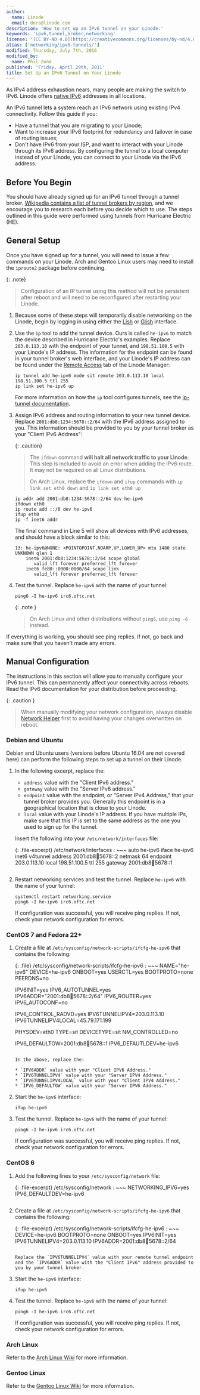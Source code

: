 ```yaml
---
author:
  name: Linode
  email: docs@linode.com
description: 'How to set up an IPv6 tunnel on your Linode.'
keywords: 'ipv6,tunnel,broker,networking'
license: '[CC BY-ND 4.0](https://creativecommons.org/licenses/by-nd/4.0)'
alias: ['networking/ipv6-tunnels/']
modified: Thursday, July 7th, 2016
modified_by:
  name: Phil Zona
published: 'Friday, April 29th, 2011'
title: Set Up an IPv6 Tunnel on Your Linode
---
```


As IPv4 address exhaustion nears, many people are making the switch to IPv6. Linode offers [native IPv6](/docs/networking/native-ipv6-networking) addresses in all locations.

An IPv6 tunnel lets a system reach an IPv6 network using existing IPv4 connectivity. Follow this guide if you:

 - Have a tunnel that you are migrating to your Linode;
 - Want to increase your IPv6 footprint for redundancy and failover in case of routing issues;
 - Don't have IPv6 from your ISP, and want to interact with your Linode through its IPv6 address. By configuring the tunnel to a local computer instead of your Linode, you can connect to your Linode via the IPv6 address.

## Before You Begin

You should have already signed up for an IPv6 tunnel through a tunnel broker. [Wikipedia contains a list of tunnel brokers by region](http://en.wikipedia.org/wiki/List_of_IPv6_tunnel_brokers), and we encourage you to research each before you decide which to use. The steps outlined in this guide were performed using tunnels from Hurricane Electric (HE).

## General Setup

Once you have signed up for a tunnel, you will need to issue a few commands on your Linode. Arch and Gentoo Linux users may need to install the `iproute2` package before continuing.

{: .note}
>Configuration of an IP tunnel using this method will not be persistent after reboot and will need to be reconfigured after restarting your Linode.

1.  Because some of these steps will temporarily disable networking on the Linode, begin by logging in using either the [Lish](/docs/networking/using-the-linode-shell-lish) or [Glish](/docs/networking/use-the-graphic-shell-glish) interface.

2.  Use the `ip` tool to add the tunnel device. Ours is called `he-ipv6` to match the device described in Hurricane Electric's examples. Replace `203.0.113.10` with the endpoint of your tunnel, and `198.51.100.5` with your Linode's IP address. The information for the endpoint can be found in your tunnel broker's web interface, and your Linode's IP address can be found under the [Remote Access](/docs/networking/remote-access) tab of the Linode Manager:

        ip tunnel add he-ipv6 mode sit remote 203.0.113.10 local 198.51.100.5 ttl 255
        ip link set he-ipv6 up

    For more information on how the `ip` tool configures tunnels, see the [ip-tunnel documentation](http://man7.org/linux/man-pages/man8/ip-tunnel.8.html).

3.  Assign IPv6 address and routing information to your new tunnel device. Replace `2001:db8:1234:5678::2/64` with the IPv6 address assigned to you. This information should be provided to you by your tunnel broker as your "Client IPv6 Address":

    {: .caution}
    > The `ifdown` command **will halt all network traffic to your Linode**. This step is included to avoid an error when adding the IPv6 route. It may not be required on all Linux distributions.
    >
    > On Arch Linux, replace the `ifdown` and `ifup` commands with `ip link set eth0 down` and `ip link set eth0 up`

        ip addr add 2001:db8:1234:5678::2/64 dev he-ipv6
        ifdown eth0
        ip route add ::/0 dev he-ipv6
        ifup eth0
        ip -f inet6 addr

    The final command in Line 5 will show all devices with IPv6 addresses, and should have a block similar to this:

        13: he-ipv6@NONE: <POINTOPOINT,NOARP,UP,LOWER_UP> mtu 1480 state UNKNOWN qlen 1
            inet6 2001:db8:1234:5678::2/64 scope global
               valid_lft forever preferred_lft forever
            inet6 fe80::0000:0000/64 scope link
               valid_lft forever preferred_lft forever

4.  Test the tunnel. Replace `he-ipv6` with the name of your tunnel:

        ping6 -I he-ipv6 irc6.oftc.net

    {: .note }
    > On Arch Linux and other distributions without `ping6`, use `ping -6` instead.

If everything is working, you should see ping replies. If not, go back and make sure that you haven't made any errors.

## Manual Configuration

The instructions in this section will allow you to manually configure your IPv6 tunnel. This can permanently affect your connectivity across reboots. Read the IPv6 documentation for your distribution before proceeding.

{: .caution }
> When manually modifying your network configuration, always disable [Network Helper](/docs/platform/network-helper#turn-network-helper-on-for-individual-configuration-profiles) first to avoid having your changes overwritten on reboot.

### Debian and Ubuntu

Debian and Ubuntu users (versions before Ubuntu 16.04 are not covered here) can perform the following steps to set up a tunnel on their Linode.

1.  In the following excerpt, replace the:

    * `address` value with the "Client IPv6 address."
    * `gateway` value with the "Server IPv6 address."
    * `endpoint` value with the endpoint, or "Server IPv4 Address," that your tunnel broker provides you. Generally this endpoint is in a geographical location that is close to your Linode.
    * `local` value with your Linode's IP address. If you have multiple IPs, make sure that this IP is set to the same address as the one you used to sign up for the tunnel.
    
    Insert the following into your `/etc/network/interfaces` file:
    
    {: .file-excerpt}
    /etc/network/interfaces
    : ~~~
      auto he-ipv6
      iface he-ipv6 inet6 v4tunnel
          address 2001:db8:1234:5678::2
          netmask 64
          endpoint 203.0.113.10
          local 198.51.100.5
          ttl 255
          gateway 2001:db8:1234:5678::1
      ~~~

2.  Restart networking services and test the tunnel. Replace `he-ipv6` with the name of your tunnel:

        systemctl restart networking.service
        ping6 -I he-ipv6 irc6.oftc.net

    If configuration was successful, you will receive ping replies. If not, check your network configuration for errors.

### CentOS 7 and Fedora 22+

1.  Create a file at `/etc/sysconfig/network-scripts/ifcfg-he-ipv6` that contains the following:

    {: .file}
    /etc/sysconfig/network-scripts/ifcfg-he-ipv6
    : ~~~
      NAME="he-ipv6"
      DEVICE=he-ipv6
      ONBOOT=yes
      USERCTL=yes
      BOOTPROTO=none
      PEERDNS=no

      IPV6INIT=yes
      IPV6_AUTOTUNNEL=yes
      IPV6ADDR="2001:db8:1234:5678::2/64"
      IPV6_ROUTER=yes
      IPV6_AUTOCONF=no

      IPV6_CONTROL_RADVD=yes
      IPV6TUNNELIPV4=203.0.113.10
      IPV6TUNNELIPV4LOCAL=45.79.171.199

      PHYSDEV=eth0
      TYPE=sit
      DEVICETYPE=sit
      NM_CONTROLLED=no

      IPV6_DEFAULTGW=2001:db8:1234:5678::1
      IPV6_DEFAUTLDEV=he-ipv6
      ~~~

      In the above, replace the:
      
      * `IPV6ADDR` value with your "Client IPV6 Address."
      * `IPV6TUNNELIPV4` value with your "Server IPV4 Address."
      * `IPV6TUNNELIPV4LOCAL` value with your "Client IPV4 Address."
      * `IPV6_DEFAULTGW` value with your "Server IPV6 Address."

2.  Start the `he-ipv6` interface:

        ifup he-ipv6

3.  Test the tunnel. Replace `he-ipv6` with the name of your tunnel:

        ping6 -I he-ipv6 irc6.oftc.net

    If configuration was successful, you will receive ping replies. If not, check your network configuration for errors.

### CentOS 6

1.  Add the following lines to your `/etc/sysconfig/network` file:

    {: .file-excerpt}
    /etc/sysconfig/network
    : ~~~
      NETWORKING_IPV6=yes
      IPV6_DEFAULTDEV=he-ipv6
      ~~~

2.  Create a file at `/etc/sysconfig/network-scripts/ifcfg-he-ipv6` that contains the following:

    {: .file-excerpt}
    /etc/sysconfig/network-scripts/ifcfg-he-ipv6
    : ~~~
      DEVICE=he-ipv6
      BOOTPROTO=none
      ONBOOT=yes
      IPV6INIT=yes
      IPV6TUNNELIPV4=203.0.113.10
      IPV6ADDR=2001:db8:1234:5678::2/64
      ~~~

    Replace the `IPV6TUNNELIPV4` value with your remote tunnel endpoint and the `IPV6ADDR` value with the "Client IPv6" address provided to you by your tunnel broker.

3.  Start the `he-ipv6` interface:

        ifup he-ipv6

4.  Test the tunnel. Replace `he-ipv6` with the name of your tunnel:

        ping6 -I he-ipv6 irc6.oftc.net

    If configuration was successful, you will receive ping replies. If not, check your network configuration for errors.

### Arch Linux

Refer to the [Arch Linux Wiki](https://wiki.archlinux.org/index.php/IPv6_tunnel_broker_setup) for more information.

### Gentoo Linux

Refer to the [Gentoo Linux Wiki](https://wiki.gentoo.org/wiki/IPv6_router_guide) for more information.

